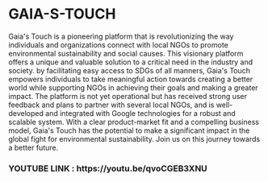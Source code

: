 # GAIA-S-TOUCH

Gaia's Touch is a pioneering platform that is revolutionizing the way individuals and organizations connect with local NGOs to promote environmental sustainability and social causes. This visionary platform offers a unique and valuable solution to a critical need in the industry and society. by facilitating easy access to SDGs of all manners, Gaia's Touch empowers individuals to take meaningful action towards creating a better world while supporting NGOs in achieving their goals and making a greater impact. The platform is not yet operational but has received strong user feedback and plans to partner with several local NGOs, and is well-developed and integrated with Google technologies for a robust and scalable system. With a clear product-market fit and a compelling business model, Gaia's Touch has the potential to make a significant impact in the global fight for environmental sustainability. Join us on this journey towards a better future.


<h3>YOUTUBE LINK : https://youtu.be/qvoCGEB3XNU </h3>
